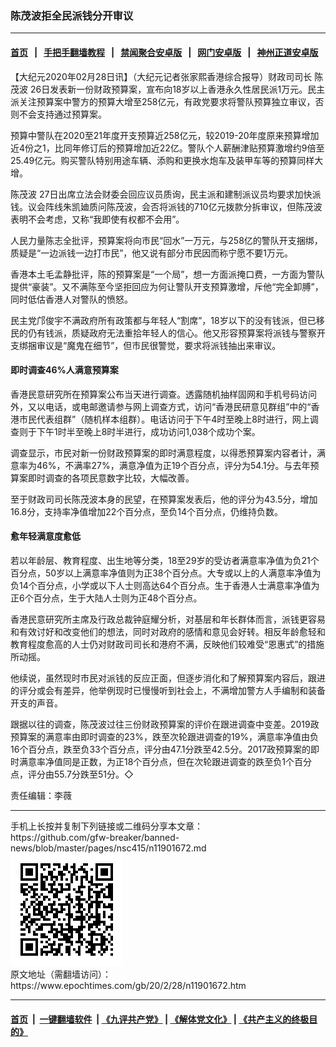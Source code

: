 ### 陈茂波拒全民派钱分开审议
------------------------

#### [首页](https://github.com/gfw-breaker/banned-news/blob/master/README.md) &nbsp;&nbsp;|&nbsp;&nbsp; [手把手翻墙教程](https://github.com/gfw-breaker/guides/wiki) &nbsp;&nbsp;|&nbsp;&nbsp; [禁闻聚合安卓版](https://github.com/gfw-breaker/bn-android) &nbsp;&nbsp;|&nbsp;&nbsp; [网门安卓版](https://github.com/oGate2/oGate) &nbsp;&nbsp;|&nbsp;&nbsp; [神州正道安卓版](https://github.com/SzzdOgate/update) 



<div><p>
 【大纪元2020年02月28日讯】（大纪元记者张家熙香港综合报导）财政司司长
 <ok href="https://www.epochtimes.com/gb/tag/%E9%99%88%E8%8C%82%E6%B3%A2.html">
  陈茂波
 </ok>
 26日发表新一份财政预算案，宣布向18岁以上香港永久性居民派1万元。民主派关注预算案中警方的预算大增至258亿元，有政党要求将警队预算独立审议，否则不会支持通过预算案。
</p>
<p>
 预算中警队在2020至21年度开支预算近258亿元，较2019-20年度原来预算增加近4份之1，比同年修订后的预算增加近22亿。警队个人薪酬津贴预算激增约9倍至25.49亿元。购买警队特别用途车辆、添购和更换水炮车及装甲车等的预算同样大增。
</p>
<p>
 <ok href="https://www.epochtimes.com/gb/tag/%E9%99%88%E8%8C%82%E6%B3%A2.html">
  陈茂波
 </ok>
 27日出席立法会财委会回应议员质询，民主派和建制派议员均要求加快派钱。议会阵线朱凯廸质问陈茂波，会否将派钱的710亿元拨款分拆审议，但陈茂波表明不会考虑，又称“我即使有权都不会用”。
</p>
<p>
 人民力量陈志全批评，预算案将向巿民“回水”一万元，与258亿的警队开支捆绑，质疑是“一边派钱一边打市民”，他又说有部分巿民因而称宁愿不要1万元。
</p>
<p>
 香港本土毛孟静批评，陈的预算案是“一个局”，想一方面派掩口费，一方面为警队提供“豪装”。又不满陈至今坚拒回应为何让警队开支预算激增，斥他“完全卸膊”，同时低估香港人对警队的愤怒。
</p>
<p>
 民主党邝俊宇不满政府所有政策都与年轻人“割席”，18岁以下的没有钱派，但已移民的仍有钱派，质疑政府无法重拾年轻人的信心。他又形容预算案将派钱与警察开支绑捆审议是“魔鬼在细节”，但市民很警觉，要求将派钱抽出来审议。
</p>
<h4>
 即时调查46%人满意预算案
</h4>
<p>
 香港民意研究所在预算案公布当天进行调查。透露随机抽样固网和手机号码访问外，又以电话，或电邮邀请参与网上调查方式，访问“香港民研意见群组”中的“香港市民代表组群”（随机样本组群）。电话访问于下午4时至晚上8时进行，网上调查则于下午1时半至晚上8时半进行，成功访问1,038个成功个案。
</p>
<p>
 调查显示，巿民对新一份财政预算案的即时满意程度，以得悉预算案内容者计，满意率为46%，不满率27%，满意净值为正19个百分点，评分为54.1分。与去年预算案即时调查的各项民意数字比较，大幅改善。
</p>
<p>
 至于财政司司长陈茂波本身的民望，在预算案发表后，他的评分为43.5分，增加16.8分，支持率净值增加22个百分点，至负14个百分点，仍维持负数。
</p>
<h4>
 愈年轻满意度愈低
</h4>
<p>
 若以年龄层、教育程度、出生地等分类，18至29岁的受访者满意率净值为负21个百分点，50岁以上满意率净值则为正38个百分点。大专或以上的人满意率净值为负14个百分点，小学或以下人士则高达64个百分点。生于香港人士满意率净值为正6个百分点，生于大陆人士则为正48个百分点。
</p>
<p>
 香港民意研究所主席及行政总裁钟庭耀分析，对基层和年长群体而言，派钱更容易和有效讨好和改变他们的想法，同时对政府的感情和意见会好转。相反年龄愈轻和教育程度愈高的人士仍对财政司司长和港府不满，反映他们较难受“恩惠式”的措施所动摇。
</p>
<p>
 他续说，虽然现时市民对派钱的反应正面，但逐步消化和了解预算案内容后，跟进的评分或会有差异，他举例现时已慢慢听到社会上，不满增加警方人手编制和装备开支的声音。
</p>
<p>
 跟据以往的调查，陈茂波过往三份财政预算案的评价在跟进调查中变差。2019政预算案的满意率由即时调查的23%，跌至次轮跟进调查的19%，满意率净值由负16个百分点，跌至负33个百分点，评分由47.1分跌至42.5分。2017政预算案的即时满意率净值同是正数，为正18个百分点，但在次轮跟进调查的跌至负1个百分点，评分由55.7分跌至51分。◇
</p>
<p>
 责任编辑：李薇
</p>
</div>
<hr/>
手机上长按并复制下列链接或二维码分享本文章：<br/>
https://github.com/gfw-breaker/banned-news/blob/master/pages/nsc415/n11901672.md <br/>
<a href='https://github.com/gfw-breaker/banned-news/blob/master/pages/nsc415/n11901672.md'><img src='https://github.com/gfw-breaker/banned-news/blob/master/pages/nsc415/n11901672.md.png'/></a> <br/>
原文地址（需翻墙访问）：https://www.epochtimes.com/gb/20/2/28/n11901672.htm


------------------------
#### [首页](https://github.com/gfw-breaker/banned-news/blob/master/README.md) &nbsp;|&nbsp; [一键翻墙软件](https://github.com/gfw-breaker/nogfw/blob/master/README.md) &nbsp;| [《九评共产党》](https://github.com/gfw-breaker/9ping.md/blob/master/README.md#九评之一评共产党是什么) | [《解体党文化》](https://github.com/gfw-breaker/jtdwh.md/blob/master/README.md) | [《共产主义的终极目的》](https://github.com/gfw-breaker/gczydzjmd.md/blob/master/README.md)


<img src='http://gfw-breaker.win/banned-news/pages/nsc415/n11901672.md' width='0px' height='0px'/>
